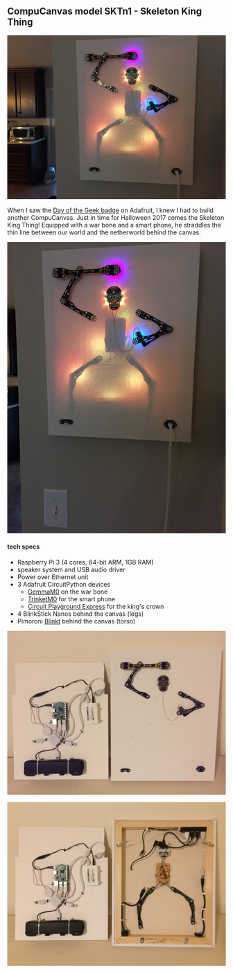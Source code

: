 ## CompuCanvas model SKTn1 - Skeleton King Thing

![SKTn1-horiz](images/SKTn1-horiz.jpg)

When I saw the [Day of the Geek badge](https://www.adafruit.com/product/3590) on Adafruit, I knew I had to build another CompuCanvas.  Just in time for Halloween 2017 comes the Skeleton King Thing!  Equipped with a war bone and a smart phone, he straddles the thin line between our world and the netherworld behind the canvas.

![SKTn1-vert](images/SKTn1-vert.jpg)

#### tech specs

* Raspberry Pi 3 (4 cores, 64-bit ARM, 1GB RAM)
* speaker system and USB audio driver
* Power over Ethernet unit
* 3 Adafruit CircuitPython devices
  * [GemmaM0](https://www.adafruit.com/product/3501) on the war bone
  * [TrinketM0](https://www.adafruit.com/product/3500) for the smart phone
  * [Circuit Playground Express](https://www.adafruit.com/product/3333) for the king's crown
* 4 BlinkStick Nanos behind the canvas (legs)
* Pimoroni [Blinkt](https://www.adafruit.com/product/3195) behind the canvas (torso)

![SKTn1-front](images/SKTn1-front.jpg)

![SKTn1-back](images/SKTn1-back.jpg)

